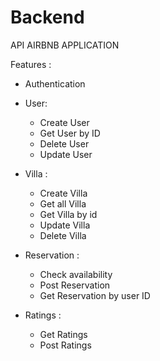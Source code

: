 # Backend

API AIRBNB APPLICATION

Features :
- Authentication
- User: 
    - Create User
    - Get User by ID
    - Delete User
    - Update User
- Villa :
    - Create Villa
    - Get all Villa
    - Get Villa by id
    - Update Villa
    - Delete Villa
   
- Reservation :
    - Check availability
    - Post Reservation
    - Get Reservation by user ID
   
- Ratings :
    - Get Ratings
    - Post Ratings

